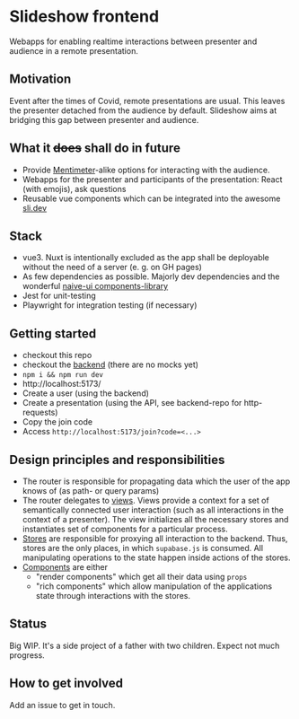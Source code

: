 # Slideshow frontend

Webapps for enabling realtime interactions between presenter and audience in a remote presentation.

## Motivation

Event after the times of Covid, remote presentations are usual. This leaves the presenter detached from the audience by
default.
Slideshow aims at bridging this gap between presenter and audience.

## What it ~~does~~ shall do in future

- Provide [Mentimeter](https://www.mentimeter.com/)-alike options for interacting with the audience.
- Webapps for the presenter and participants of the presentation: React (with emojis), ask questions
- Reusable vue components which can be integrated into the awesome [sli.dev](https://sli.dev)

## Stack

- vue3. Nuxt is intentionally excluded as the app shall be deployable without the need of a server (e. g. on GH pages)
- As few dependencies as possible. Majorly dev dependencies and the
  wonderful [naive-ui components-library](https://www.naive-ui.com)
- Jest for unit-testing
- Playwright for integration testing (if necessary)

## Getting started

- checkout this repo
- checkout the [backend](https://github.com/mrsimpson/slideshow-backend) (there are no mocks yet)
- `npm i && npm run dev`
- http://localhost:5173/
- Create a user (using the backend)
- Create a presentation (using the API, see backend-repo for http-requests)
- Copy the join code
- Access `http://localhost:5173/join?code=<...>`

## Design principles and responsibilities

- The router is responsible for propagating data which the user of the app knows of (as path- or query params)
- The router delegates to [views](./src/views). Views provide a context for a set of semantically connected user
  interaction (such as all interactions in the context of a presenter). The view initializes all the necessary stores
  and instantiates set of components for a particular process.
- [Stores](./src/stores) are responsible for proxying all interaction to the backend. Thus, stores are the only places,
  in which `supabase.js` is consumed. All manipulating operations to the state happen inside actions of the stores.
- [Components](./src/components) are either
    - "render components" which get all their data using `props`
    - "rich components" which allow manipulation of the applications state through interactions with the stores.

## Status

Big WIP. It's a side project of a father with two children. Expect not much progress.

## How to get involved

Add an issue to get in touch.
